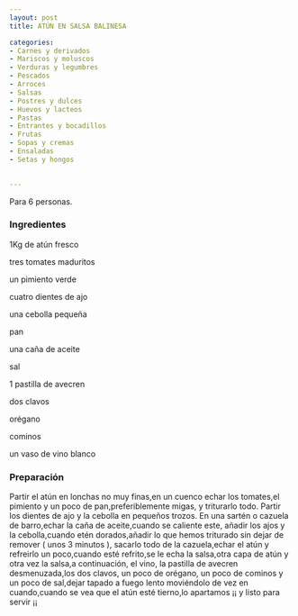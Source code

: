 ```yaml
---
layout: post
title: ATÚN EN SALSA BALINESA

categories:
- Carnes y derivados
- Mariscos y moluscos
- Verduras y legumbres
- Pescados
- Arroces
- Salsas
- Postres y dulces
- Huevos y lacteos
- Pastas
- Entrantes y bocadillos
- Frutas
- Sopas y cremas
- Ensaladas
- Setas y hongos
 

---
```

Para 6 personas.

<h3>Ingredientes</h3>

1Kg de atún fresco

tres tomates maduritos

un pimiento verde

cuatro dientes de ajo

una cebolla pequeña

pan

una caña de aceite

sal

1 pastilla de avecren

dos clavos

orégano

cominos

un vaso de vino blanco

<h3>Preparación</h3>

Partir el atún en lonchas no muy finas,en un cuenco echar los tomates,el pimiento y un poco de pan,preferiblemente migas, y triturarlo todo. Partir los dientes de ajo y la cebolla en pequeños trozos. En una sartén o cazuela de barro,echar la caña de aceite,cuando se caliente este, añadir los ajos y la cebolla,cuando etén dorados,añadir lo que hemos triturado sin dejar de remover ( unos 3 minutos ), sacarlo todo de la cazuela,echar el atún y refreirlo un poco,cuando esté refrito,se le echa la salsa,otra capa de atún y otra vez la salsa,a continuación, el vino, la pastilla de avecren desmenuzada,los dos clavos, un poco de orégano, un poco de cominos y un poco de sal,dejar tapado a fuego lento moviéndolo de vez en cuando,cuando se vea que el atún esté tierno,lo apartamos &iexcl;&iexcl; y listo para servir &iexcl;&iexcl;

